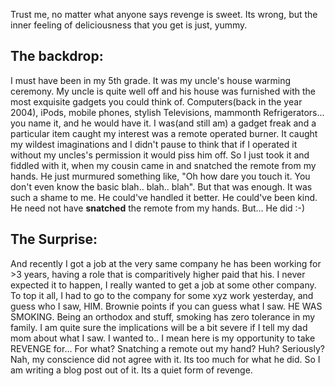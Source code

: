<!--
2
kousikk
30 Nov
2013
revenge, sweet, awesomeness
-->

Trust me, no matter what anyone says revenge is sweet. Its wrong, but the inner feeling of deliciousness that you get is just, yummy. 

The backdrop:
-------------
I must have been in my 5th grade. It was my uncle's house warming ceremony. My uncle is quite well off and his house was furnished with the most exquisite gadgets you could think of. Computers(back in the year 2004), iPods, mobile phones, stylish Televisions, mammonth Refrigerators... you name it, and he would have it. I was(and still am) a gadget freak and a particular item caught my interest was a remote operated burner. It caught my wildest imaginations and I didn't pause to think that if I operated it without my uncles's permission it would piss him off. So I just took it and fiddled with it, when my cousin came in and snatched the remote from my hands. He just murmured something like, "Oh how dare you touch it. You don't even know the basic blah.. blah.. blah". But that was enough. It was such a shame to me. He could've handled it better. He could've been kind. He need not have <b>snatched</b> the remote from my hands. But... He did :-)

The Surprise:
-------------
And recently I got a job at the very same company he has been working for >3 years, having a role that is comparitively higher paid that his. I never expected it to happen, I really wanted to get a job at some other company.<br>
To top it all, I had to go to the company for some xyz work yesterday, and guess who I saw, HIM. Brownie points if you can guess what I saw. HE WAS SMOKING. Being an orthodox and stuff, smoking has zero tolerance in my family. I am quite sure the implications will be a bit severe if I tell my dad mom about what I saw. I wanted to.. I mean here is my opportunity to take REVENGE for... For what? Snatching a remote out my hand? Huh? Seriously? Nah, my conscience did not agree with it. Its too much for what he did. So I am writing a blog post out of it. Its a quiet form of revenge.


